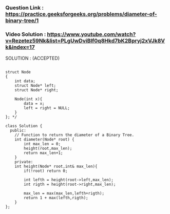 ### Question Link : https://practice.geeksforgeeks.org/problems/diameter-of-binary-tree/1


### Video Solution : https://www.youtube.com/watch?v=Rezetez59Nk&list=PLgUwDviBIf0q8Hkd7bK2Bpryj2xVJk8Vk&index=17


SOLUTION : (ACCEPTED)

```

struct Node
{
    int data;
    struct Node* left;
    struct Node* right;

    Node(int x){
        data = x;
        left = right = NULL;
    }
}; */

class Solution {
  public:
    // Function to return the diameter of a Binary Tree.
    int diameter(Node* root) {
        int max_len = 0;
        height(root,max_len);
        return max_len+1;
    }
    private:
    int height(Node* root,int& max_len){
        if(!root) return 0;
        
        int lefth = height(root->left,max_len);
        int rigth = height(root->right,max_len);
        
        max_len = max(max_len,lefth+rigth);
        return 1 + max(lefth,rigth);
    }
};
```
